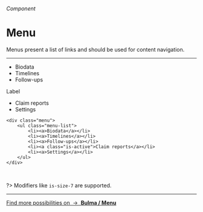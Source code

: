 <h6 class="subtitle is-6 is-uppercase has-text-grey">Component</h6><h1 class="title is-1 is-serif has-text-weight-bold">Menu</h1>
<p class="subtitle is-5"><span class="has-text-weight-semibold">Menus</span> present a list of links and should be used for content navigation.</p>

<hr class="is-visible is-large">

<div class="box is-well is-marginless">
    <div class="menu" style="max-width: 200px">
        <ul class="menu-list">
            <li><a>Biodata</a></li>
            <li><a>Timelines</a></li>
            <li><a>Follow-ups</a></li>
        </ul>
        <p class="menu-label">Label</p>
        <ul class="menu-list">
            <li><a class="is-active">Claim reports</a></li>
            <li><a>Settings</a></li>
        </ul>
    </div>
</div>

    <div class="menu">
        <ul class="menu-list">
            <li><a>Biodata</a></li>
            <li><a>Timelines</a></li>
            <li><a>Follow-ups</a></li>
            <li><a class="is-active">Claim reports</a></li>
            <li><a>Settings</a></li>
        </ul>
    </div>
<br>

?> Modifiers like `is-size-7` are supported.

<hr>

<a href="https://bulma.io/documentation/components/menu/" target="blank" class="box is-bordered">
    Find more possibilities on &nbsp;→&nbsp; <strong class="has-text-primary">Bulma / Menu</strong>
</div>